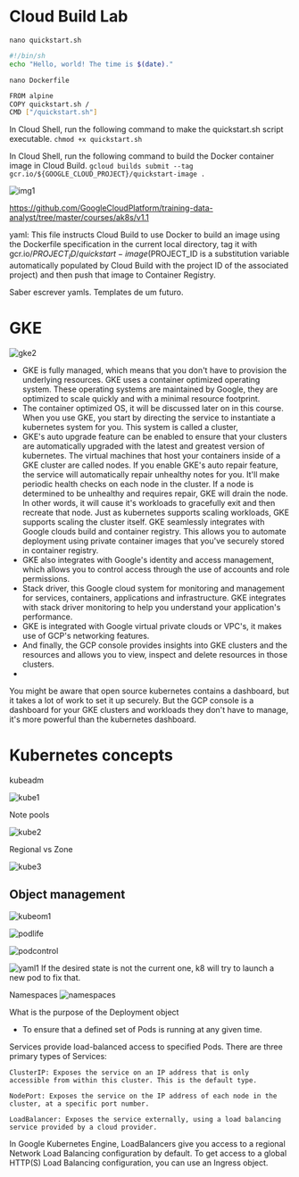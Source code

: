 # Cloud Build Lab

`nano quickstart.sh`

```bash
#!/bin/sh
echo "Hello, world! The time is $(date)."
```

`nano Dockerfile`

```bash
FROM alpine
COPY quickstart.sh /
CMD ["/quickstart.sh"]
```


In Cloud Shell, run the following command to make the quickstart.sh script executable.
`chmod +x quickstart.sh`

In Cloud Shell, run the following command to build the Docker container image in Cloud Build.
`gcloud builds submit --tag gcr.io/${GOOGLE_CLOUD_PROJECT}/quickstart-image .`

![img1](https://i.imgur.com/0YeKZmA.png)

https://github.com/GoogleCloudPlatform/training-data-analyst/tree/master/courses/ak8s/v1.1

yaml:
This file instructs Cloud Build to use Docker to build an image using the Dockerfile specification in the current local directory, tag it with gcr.io/$PROJECT_ID/quickstart-image ($PROJECT_ID is a substitution variable automatically populated by Cloud Build with the project ID of the associated project) and then push that image to Container Registry.

Saber escrever yamls.
Templates de um futuro.

# GKE

![gke2](https://i.imgur.com/affaR86.png)

- GKE is fully managed, which means that you don't have to provision the underlying resources.
GKE uses a container optimized operating system. These operating systems are maintained by Google, they are optimized to scale quickly and with a minimal resource footprint.
- The container optimized OS, it will be discussed later on in this course. When you use GKE, you start by directing the service to instantiate a kubernetes system for you. This system is called a cluster, 
- GKE's auto upgrade feature can be enabled to ensure that your clusters are automatically upgraded with the latest and greatest version of kubernetes.
The virtual machines that host your containers
inside of a GKE cluster are called nodes.
If you enable GKE's auto repair feature,
the service will automatically repair unhealthy notes for you.
It'll make periodic health checks on each node in the cluster.
If a node is determined to be unhealthy and requires repair,
GKE will drain the node.
In other words,
it will cause it's workloads to gracefully exit and then recreate that node.
Just as kubernetes supports scaling workloads,
GKE supports scaling the cluster itself.
GKE seamlessly integrates with Google clouds build and container registry.
This allows you to automate deployment using private container images that you've
securely stored in container registry.
- GKE also integrates with Google's identity and access management,
which allows you to control access through the use of accounts and role permissions.
- Stack driver, this Google cloud system for monitoring and management for services,
containers, applications and infrastructure. GKE integrates with stack driver monitoring to help you
understand your application's performance.
- GKE is integrated with Google virtual private clouds or VPC's, it makes use of GCP's networking features.
- And finally, the GCP console provides insights into GKE clusters and the resources and allows you to view, inspect and delete resources in those clusters.
- 
You might be aware that open source kubernetes contains a dashboard, but
it takes a lot of work to set it up securely.
But the GCP console is a dashboard for your GKE clusters and workloads they don't
have to manage, it's more powerful than the kubernetes dashboard. 

# Kubernetes concepts

kubeadm

![kube1](https://i.imgur.com/eJQ1HLO.png)

Note pools

![kube2](https://i.imgur.com/3t9NYnD.png)

Regional vs Zone 

![kube3](https://i.imgur.com/grg32fJ.png)

## Object management

![kubeom1](https://i.imgur.com/w5hrpWe.png)

![podlife](https://i.imgur.com/RVkBPnl.png)

![podcontrol](https://i.imgur.com/nqPnD7e.png)

![yaml1](https://i.imgur.com/SULTTgH.png)
If the desired state is not the current one, k8 will try to launch a new pod to fix that.

Namespaces
![namespaces](https://i.imgur.com/HyC69Ka.png)

What is the purpose of the Deployment object

- To ensure that a defined set of Pods is running at any given time.

Services provide load-balanced access to specified Pods. There are three primary types of Services:

    ClusterIP: Exposes the service on an IP address that is only accessible from within this cluster. This is the default type.

    NodePort: Exposes the service on the IP address of each node in the cluster, at a specific port number.

    LoadBalancer: Exposes the service externally, using a load balancing service provided by a cloud provider. 

In Google Kubernetes Engine, LoadBalancers give you access to a regional Network Load Balancing configuration by default. To get access to a global HTTP(S) Load Balancing configuration, you can use an Ingress object.

